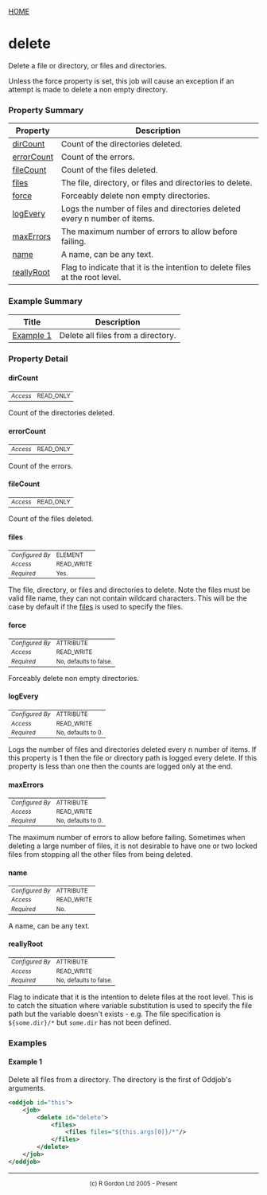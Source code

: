 [HOME](../../../README.md)
# delete

Delete a file or directory, or files
and directories.


Unless the force property is set, this job will cause an
exception if an attempt is made to delete a non empty directory.

### Property Summary

| Property | Description |
| -------- | ----------- |
| [dirCount](#propertydirCount) | Count of the directories deleted. | 
| [errorCount](#propertyerrorCount) | Count of the errors. | 
| [fileCount](#propertyfileCount) | Count of the files deleted. | 
| [files](#propertyfiles) | The file, directory, or files and directories to delete. | 
| [force](#propertyforce) | Forceably delete non empty directories. | 
| [logEvery](#propertylogEvery) | Logs the number of files and directories deleted every n number of items. | 
| [maxErrors](#propertymaxErrors) | The maximum number of errors to allow before failing. | 
| [name](#propertyname) | A name, can be any text. | 
| [reallyRoot](#propertyreallyRoot) | Flag to indicate that it is the intention to delete files at the root level. | 


### Example Summary

| Title | Description |
| ----- | ----------- |
| [Example 1](#example1) | Delete all files from a directory. |


### Property Detail
#### dirCount <a name="propertydirCount"></a>

<table style='font-size:smaller'>
      <tr><td><i>Access</i></td><td>READ_ONLY</td></tr>
</table>

Count of the directories deleted.

#### errorCount <a name="propertyerrorCount"></a>

<table style='font-size:smaller'>
      <tr><td><i>Access</i></td><td>READ_ONLY</td></tr>
</table>

Count of the errors.

#### fileCount <a name="propertyfileCount"></a>

<table style='font-size:smaller'>
      <tr><td><i>Access</i></td><td>READ_ONLY</td></tr>
</table>

Count of the files deleted.

#### files <a name="propertyfiles"></a>

<table style='font-size:smaller'>
      <tr><td><i>Configured By</i></td><td>ELEMENT</td></tr>
      <tr><td><i>Access</i></td><td>READ_WRITE</td></tr>
      <tr><td><i>Required</i></td><td>Yes.</td></tr>
</table>

The file, directory, or files and directories
to delete. Note the files must be valid file name, they can not
contain wildcard characters. This will be the case by default if
the [files](../../../org/oddjob/io/FilesType.md) is used to specify the files.

#### force <a name="propertyforce"></a>

<table style='font-size:smaller'>
      <tr><td><i>Configured By</i></td><td>ATTRIBUTE</td></tr>
      <tr><td><i>Access</i></td><td>READ_WRITE</td></tr>
      <tr><td><i>Required</i></td><td>No, defaults to false.</td></tr>
</table>

Forceably delete non empty directories.

#### logEvery <a name="propertylogEvery"></a>

<table style='font-size:smaller'>
      <tr><td><i>Configured By</i></td><td>ATTRIBUTE</td></tr>
      <tr><td><i>Access</i></td><td>READ_WRITE</td></tr>
      <tr><td><i>Required</i></td><td>No, defaults to 0.</td></tr>
</table>

Logs the number of files and directories deleted
every n number of items. If this property is 1 then the file or
directory path is logged every delete. If this property is less than
one then the counts are logged only at the end.

#### maxErrors <a name="propertymaxErrors"></a>

<table style='font-size:smaller'>
      <tr><td><i>Configured By</i></td><td>ATTRIBUTE</td></tr>
      <tr><td><i>Access</i></td><td>READ_WRITE</td></tr>
      <tr><td><i>Required</i></td><td>No, defaults to 0.</td></tr>
</table>

The maximum number of errors to allow before
failing. Sometimes when deleting a large number of files, it is not
desirable to have one or two locked files from stopping all the other
files from being deleted.

#### name <a name="propertyname"></a>

<table style='font-size:smaller'>
      <tr><td><i>Configured By</i></td><td>ATTRIBUTE</td></tr>
      <tr><td><i>Access</i></td><td>READ_WRITE</td></tr>
      <tr><td><i>Required</i></td><td>No.</td></tr>
</table>

A name, can be any text.

#### reallyRoot <a name="propertyreallyRoot"></a>

<table style='font-size:smaller'>
      <tr><td><i>Configured By</i></td><td>ATTRIBUTE</td></tr>
      <tr><td><i>Access</i></td><td>READ_WRITE</td></tr>
      <tr><td><i>Required</i></td><td>No, defaults to false.</td></tr>
</table>

Flag to indicate that it is the intention to
delete files at the root level. This is to catch the situation
where variable substitution is used to specify the file path but
the variable doesn't exists - e.g. The file specification is
<code>${some.dir}/*</code> but <code>some.dir</code> has not been
defined.


### Examples
#### Example 1 <a name="example1"></a>

Delete all files from a directory. The directory is the first of
Oddjob's arguments.

```xml
<oddjob id="this">
    <job>
        <delete id="delete">
            <files>
                <files files="${this.args[0]}/*"/>
            </files>
        </delete>
    </job>
</oddjob>
```



-----------------------

<div style='font-size: smaller; text-align: center;'>(c) R Gordon Ltd 2005 - Present</div>
